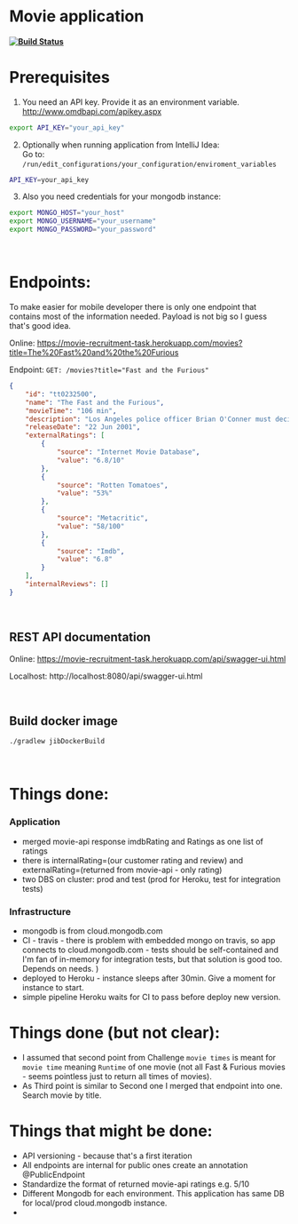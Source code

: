 # Movie application

#### [![Build Status](https://travis-ci.org/braintelligencePL/movie-recruitment-task.svg?branch=master)](https://travis-ci.org/braintelligencePL/movie-recruitment-task) 

# Prerequisites
1. You need an API key. Provide it as an environment variable. http://www.omdbapi.com/apikey.aspx

```bash
export API_KEY="your_api_key"
```

2. Optionally when running application from IntelliJ Idea: <br>
Go to: `/run/edit_configurations/your_configuration/enviroment_variables`  
```bash
API_KEY=your_api_key
```

3. Also you need credentials for your mongodb instance: 
```bash
export MONGO_HOST="your_host"
export MONGO_USERNAME="your_username"
export MONGO_PASSWORD="your_password"
```

<br> 

# Endpoints:
To make easier for mobile developer there is only one endpoint that contains most of the information needed. Payload is not big so I guess that's good idea.

Online: https://movie-recruitment-task.herokuapp.com/movies?title=The%20Fast%20and%20the%20Furious

Endpoint: `GET: /movies?title="Fast and the Furious"` 
```json
{
    "id": "tt0232500",
    "name": "The Fast and the Furious",
    "movieTime": "106 min",
    "description": "Los Angeles police officer Brian O'Conner must decide where his loyalty really lies when he becomes enamored with the street racing world he has been sent undercover to destroy.",
    "releaseDate": "22 Jun 2001",
    "externalRatings": [
        {
            "source": "Internet Movie Database",
            "value": "6.8/10"
        },
        {
            "source": "Rotten Tomatoes",
            "value": "53%"
        },
        {
            "source": "Metacritic",
            "value": "58/100"
        },
        {
            "source": "Imdb",
            "value": "6.8"
        }
    ],
    "internalReviews": [] 
}
```

<br>

## REST API documentation

Online: https://movie-recruitment-task.herokuapp.com/api/swagger-ui.html

Localhost: http://localhost:8080/api/swagger-ui.html  

<br>

## Build docker image
```bash
./gradlew jibDockerBuild
```

<br>

# Things done:

### Application
- merged movie-api response imdbRating and Ratings as one list of ratings
- there is internalRating=(our customer rating and review) and externalRating=(returned from movie-api - only rating)
- two DBS on cluster: prod and test (prod for Heroku, test for integration tests)

### Infrastructure
- mongodb is from cloud.mongodb.com
- CI - travis - there is problem with embedded mongo on travis, so app connects to cloud.mongodb.com - tests should be self-contained and I'm fan of in-memory for integration tests, but that solution is good too. Depends on needs. )
- deployed to Heroku - instance sleeps after 30min. Give a moment for instance to start. 
- simple pipeline Heroku waits for CI to pass before deploy new version.

# Things done (but not clear): 
- I assumed that second point from Challenge `movie times` is meant for `movie time` meaning `Runtime` of one movie (not all Fast & Furious movies - seems pointless just to return all times of movies).
- As Third point is similar to Second one I merged that endpoint into one. Search movie by title. 

# Things that might be done: 
- API versioning - because that's a first iteration
- All endpoints are internal for public ones create an annotation @PublicEndpoint 
- Standardize the format of returned movie-api ratings e.g. 5/10
- Different Mongodb for each environment. This application has same DB for local/prod cloud.mongodb instance.  
- 

